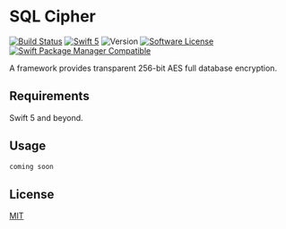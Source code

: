 # SQL Cipher

[![Build Status](https://travis-ci.org/wellmart/sqlcipher.svg?branch=master)](https://travis-ci.org/wellmart/sqlcipher)
[![Swift 5](https://img.shields.io/badge/swift-5-blue.svg)](https://developer.apple.com/swift/)
![Version](https://img.shields.io/badge/version-0.1.0-blue)
[![Software License](https://img.shields.io/badge/license-MIT-blue.svg?style=flat)](LICENSE)
[![Swift Package Manager Compatible](https://img.shields.io/badge/swift%20package%20manager-compatible-blue.svg)](https://github.com/apple/swift-package-manager)

A framework provides transparent 256-bit AES full database encryption.

## Requirements

Swift 5 and beyond.

## Usage

```swift
coming soon
```

## License

[MIT](https://choosealicense.com/licenses/mit/)
